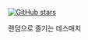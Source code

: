 <a href="https://github.com/DR-Division/DeathMatch/stargazers"><img alt="GitHub stars" src="https://img.shields.io/github/stars/DR-Division/DeathMatch">
</a>


랜덤으로 즐기는 데스매치

